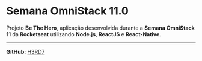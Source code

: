 # Semana OmniStack 11.0
 Projeto **Be The Hero**, aplicação desenvolvida durante a **Semana OmniStack 11** da **Rocketseat** utilizando **Node.js**, **ReactJS** e **React-Native**.


----

**GitHub:** [H3RD7](https://github.com/h3rd7) 
